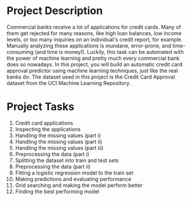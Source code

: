 # Project Description
Commercial banks receive a lot of applications for credit cards. Many of them get rejected for many reasons, like high loan balances, low income levels, or too many inquiries on an individual's credit report, for example. Manually analyzing these applications is mundane, error-prone, and time-consuming (and time is money!). Luckily, this task can be automated with the power of machine learning and pretty much every commercial bank does so nowadays. In this project, you will build an automatic credit card approval predictor using machine learning techniques, just like the real banks do.
The dataset used in this project is the Credit Card Approval dataset from the UCI Machine Learning Repository.
# Project Tasks
1.	Credit card applications
2.	Inspecting the applications
3.	Handling the missing values (part i)
4.	Handling the missing values (part ii)
5.	Handling the missing values (part iii)
6.	Preprocessing the data (part i)
7.	Splitting the dataset into train and test sets
8.	Preprocessing the data (part ii)
9.	Fitting a logistic regression model to the train set
10.	Making predictions and evaluating performance
11.	Grid searching and making the model perform better
12.	Finding the best performing model

